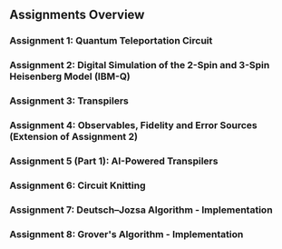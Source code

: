 ## Assignments Overview

### Assignment 1: Quantum Teleportation Circuit

### Assignment 2: Digital Simulation of the 2-Spin and 3-Spin Heisenberg Model (IBM-Q)

### Assignment 3: Transpilers

### Assignment 4: Observables, Fidelity and Error Sources (Extension of Assignment 2)

### Assignment 5 (Part 1): AI-Powered Transpilers

### Assignment 6: Circuit Knitting

### Assignment 7: Deutsch–Jozsa Algorithm - Implementation

### Assignment 8: Grover's Algorithm - Implementation

